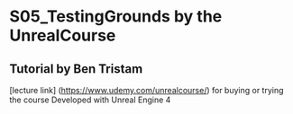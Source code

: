 # S05_TestingGrounds by the UnrealCourse
## Tutorial by Ben Tristam

[lecture link] (https://www.udemy.com/unrealcourse/) for buying or trying the course
Developed with Unreal Engine 4
